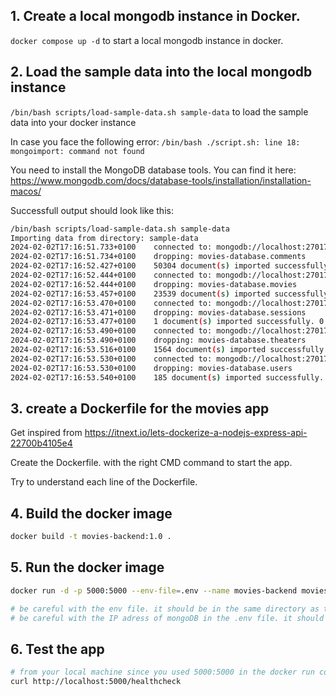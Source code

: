 ## 1. Create a local mongodb instance in Docker.
`docker compose up -d` to start a local mongodb instance in docker.

## 2. Load the sample data into the local mongodb instance

`/bin/bash scripts/load-sample-data.sh sample-data` to load the sample data into your docker instance


In case you face the following error: 
``/bin/bash ./script.sh: line 18: mongoimport: command not found``

You need to install the MongoDB database tools. You can find it here:
https://www.mongodb.com/docs/database-tools/installation/installation-macos/

Successfull output should look like this:
```bash
/bin/bash scripts/load-sample-data.sh sample-data
Importing data from directory: sample-data
2024-02-02T17:16:51.733+0100    connected to: mongodb://localhost:27017/
2024-02-02T17:16:51.734+0100    dropping: movies-database.comments
2024-02-02T17:16:52.427+0100    50304 document(s) imported successfully. 0 document(s) failed to import.
2024-02-02T17:16:52.444+0100    connected to: mongodb://localhost:27017/
2024-02-02T17:16:52.444+0100    dropping: movies-database.movies
2024-02-02T17:16:53.457+0100    23539 document(s) imported successfully. 0 document(s) failed to import.
2024-02-02T17:16:53.470+0100    connected to: mongodb://localhost:27017/
2024-02-02T17:16:53.471+0100    dropping: movies-database.sessions
2024-02-02T17:16:53.477+0100    1 document(s) imported successfully. 0 document(s) failed to import.
2024-02-02T17:16:53.490+0100    connected to: mongodb://localhost:27017/
2024-02-02T17:16:53.490+0100    dropping: movies-database.theaters
2024-02-02T17:16:53.516+0100    1564 document(s) imported successfully. 0 document(s) failed to import.
2024-02-02T17:16:53.530+0100    connected to: mongodb://localhost:27017/
2024-02-02T17:16:53.530+0100    dropping: movies-database.users
2024-02-02T17:16:53.540+0100    185 document(s) imported successfully. 0 document(s) failed to import.

```

## 3. create a Dockerfile for the movies app

Get inspired from https://itnext.io/lets-dockerize-a-nodejs-express-api-22700b4105e4

Create the Dockerfile. with the right CMD command to start the app.

Try to understand each line of the Dockerfile.

## 4. Build the docker image
```bash
docker build -t movies-backend:1.0 .
```

## 5. Run the docker image
```bash
docker run -d -p 5000:5000 --env-file=.env --name movies-backend movies-backend:1.0

# be careful with the env file. it should be in the same directory as the Dockerfile
# be careful with the IP adress of mongoDB in the .env file. it should be the IP address of your running mongo docker container
```

## 6. Test the app
```bash
# from your local machine since you used 5000:5000 in the docker run command this should work.
curl http://localhost:5000/healthcheck
```